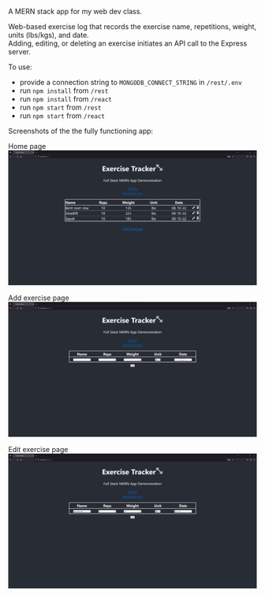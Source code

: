 A MERN stack app for my web dev class.

Web-based exercise log that records the exercise name, repetitions, weight, units (lbs/kgs), and date.  
Adding, editing, or deleting an exercise initiates an API call to the Express server.

To use:
- provide a connection string to `MONGODB_CONNECT_STRING` in `/rest/.env`
- run `npm install` from `/rest`
- run `npm install` from `/react`
- run `npm start` from `/rest`
- run `npm start` from `/react`


Screenshots of the the fully functioning app:

Home page
![home page](./app_screenshots/home_page.png)

Add exercise page
![home page](./app_screenshots/add_exercise.png)

Edit exercise page
![home page](./app_screenshots/edit_exercise.png)
